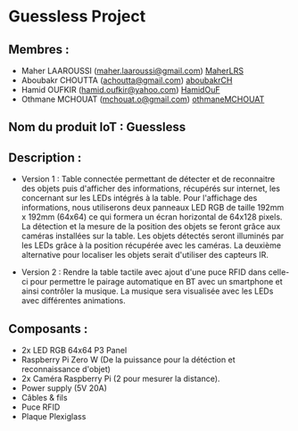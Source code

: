 # Guessless Project

## Membres :
* Maher LAAROUSSI (maher.laaroussi@gmail.com) [MaherLRS](https://github.com/MaherLRS "MaherLRS")
* Aboubakr CHOUTTA (achoutta@gmail.com)  [aboubakrCH](https://github.com/aboubakrCH "aboubakrCH")
* Hamid OUFKIR (hamid.oufkir@yahoo.com) [HamidOuF](https://github.com/HamidOuF "HamidOuF")
* Othmane MCHOUAT (mchouat.o@gmail.com)  [othmaneMCHOUAT](https://github.com/othmaneMCHOUAT "othmaneMCHOUAT")


## Nom du produit IoT : Guessless


## Description :

* Version 1 :
Table connectée permettant de détecter et de reconnaitre des objets puis d'afficher des informations, récupérés sur internet, les concernant sur les LEDs intégrés à la table.
Pour l'affichage des informations, nous utiliserons deux panneaux LED RGB de taille 192mm x 192mm (64x64) ce qui formera un écran horizontal de 64x128 pixels.
La détection et la mesure de la position des objets se feront grâce aux caméras installées sur la table.
Les objets détectés seront illuminés par les LEDs grâce à la position récupérée avec les caméras.
La deuxième alternative pour localiser les objets serait d'utiliser des capteurs IR.

* Version 2 :
Rendre la table tactile avec ajout d'une puce RFID dans celle-ci pour permettre le pairage automatique en BT avec un smartphone et ainsi contrôler la musique.
La musique sera visualisée avec les LEDs avec différentes animations.


## Composants :
* 2x LED RGB 64x64 P3 Panel
* Raspberry Pi Zero W (De la puissance pour la détéction et reconnaissance d'objet)
* 2x Caméra Raspberry Pi (2 pour mesurer la distance).
* Power supply (5V 20A)
* Câbles & fils
* Puce RFID
* Plaque Plexiglass
